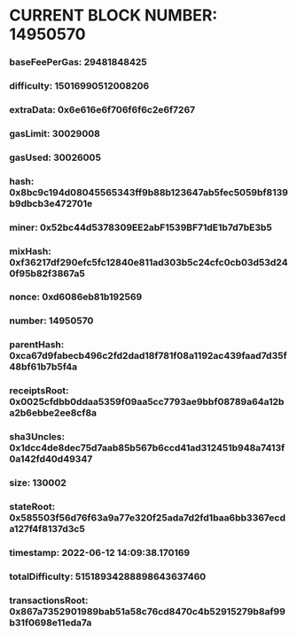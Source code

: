 # CURRENT BLOCK NUMBER: 14950570

### baseFeePerGas: 29481848425
### difficulty: 15016990512008206
### extraData: 0x6e616e6f706f6f6c2e6f7267
### gasLimit: 30029008
### gasUsed: 30026005
### hash: 0x8bc9c194d08045565343ff9b88b123647ab5fec5059bf8139b9dbcb3e472701e
### miner: 0x52bc44d5378309EE2abF1539BF71dE1b7d7bE3b5
### mixHash: 0xf36217df290efc5fc12840e811ad303b5c24cfc0cb03d53d240f95b82f3867a5
### nonce: 0xd6086eb81b192569
### number: 14950570
### parentHash: 0xca67d9fabecb496c2fd2dad18f781f08a1192ac439faad7d35f48bf61b7b5f4a
### receiptsRoot: 0x0025cfdbb0ddaa5359f09aa5cc7793ae9bbf08789a64a12ba2b6ebbe2ee8cf8a
### sha3Uncles: 0x1dcc4de8dec75d7aab85b567b6ccd41ad312451b948a7413f0a142fd40d49347
### size: 130002
### stateRoot: 0x585503f56d76f63a9a77e320f25ada7d2fd1baa6bb3367ecda127f4f8137d3c5
### timestamp: 2022-06-12 14:09:38.170169
### totalDifficulty: 51518934288898643637460
### transactionsRoot: 0x867a7352901989bab51a58c76cd8470c4b52915279b8af99b31f0698e11eda7a
